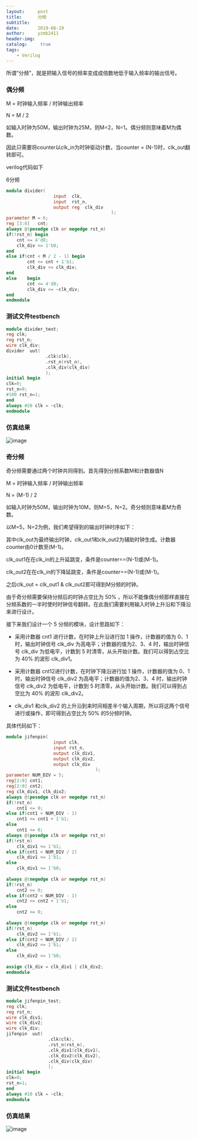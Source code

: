 ```yaml
---
layout:     post
title:      分频
subtitle:   
date:       2019-06-19
author:     yzmb2411
header-img: 
catalog: 	 true
tags:
    - Verilog
---
```


所谓“分频”，就是把输入信号的频率变成成倍数地低于输入频率的输出信号。

### 偶分频 

M = 时钟输入频率 / 时钟输出频率

N = M / 2

如输入时钟为50M，输出时钟为25M，则M=2，N=1。偶分频则意味着M为偶数。

因此只需要将counter以clk_in为时钟驱动计数，当counter = (N-1)时，clk_out翻转即可。

verilog代码如下

6分频

```verilog 
module divider(
	              input	 clk,
	              input	 rst_n,
	              output reg  clk_div
                                        );
parameter M = 6;
reg	[3:0]	cnt;
always @(posedge clk or negedge rst_n)
if(!rst_n) begin
	cnt <= 4'd0;
	clk_div	<= 1'b0;
end
else if(cnt < M / 2 - 1) begin
		cnt <= cnt + 1'b1;
		clk_div	<= clk_div;
end
else	begin
		cnt <= 4'd0;
		clk_div	<= ~clk_div;
end
endmodule
```

### 测试文件testbench

```verilog 
module divider_text;
reg clk;
reg rst_n;
wire clk_div;
divider  uut(
               .clk(clk),
               .rst_n(rst_n),
               .clk_div(clk_div)
               );
initial begin
clk=0;
rst_n=0;
#100 rst_n=1;
end
always #20 clk = ~clk;
endmodule
```

### 仿真结果

![image](https://wx1.sinaimg.cn/mw1024/ab20a024ly1g46mbsf4kvj20ym0a9mxm.jpg)


### 奇分频

奇分频需要通过两个时钟共同得到。首先得到分频系数M和计数器值N

M = 时钟输入频率 / 时钟输出频率

N = (M-1) / 2

如输入时钟为50M，输出时钟为10M，则M=5，N=2。奇分频则意味着M为奇数。

以M=5，N=2为例，我们希望得到的输出时钟时序如下：

其中clk_out为最终输出时钟，clk_out1和clk_out2为辅助时钟生成。计数器counter由0计数至(M-1)。

clk_out1在在clk_in的上升延跳变，条件是counter==(N-1)或(M-1)。

clk_out2在在clk_in的下降延跳变，条件是counter==(N-1)或(M-1)。

之后clk_out = clk_out1 & clk_out2即可得到M分频的时钟。

由于奇分频需要保持分频后的时钟占空比为 50% ，所以不能像偶分频那样直接在分频系数的一半时使时时钟信号翻转。在此我们需要利用输入时钟上升沿和下降沿来进行设计。

接下来我们设计一个 5 分频的模块，设计思路如下：

 - 采用计数器 cnt1 进行计数，在时钟上升沿进行加 1 操作，计数器的值为 0、1 时，输出时钟信号 clk_div 为高电平；计数器的值为2、3、4 时，输出时钟信号 clk_div 为低电平，计数到 5 时清零，从头开始计数。我们可以得到占空比为 40% 的波形 clk_div1。
 
 - 采用计数器 cnt12进行计数，在时钟下降沿进行加 1 操作，计数器的值为 0、1 时，输出时钟信号 clk_div2 为高电平；计数器的值为2、3、4 时，输出时钟信号 clk_div2 为低电平，计数到 5 时清零，从头开始计数。我们可以得到占空比为 40% 的波形 clk_div2。
 
 - clk_div1 和clk_div2 的上升沿到来时间相差半个输入周期，所以将这两个信号进行或操作，即可得到占空比为 50% 的5分频时钟。
 
具体代码如下：

```verilog 
module jifenpin(
                  input	clk,
	              input	rst_n,
	              output clk_div1,
	              output clk_div2,
	              output clk_div					
                                  );
parameter NUM_DIV = 5;	
reg[2:0] cnt1;
reg[2:0] cnt2;
reg	clk_div1, clk_div2;	
always @(posedge clk or negedge rst_n)
if(!rst_n)
	cnt1 <= 0;
else if(cnt1 < NUM_DIV - 1)
	cnt1 <= cnt1 + 1'b1;
else 
	cnt1 <= 0;		
always @(posedge clk or negedge rst_n)
if(!rst_n)
	clk_div1 <= 1'b1;
else if(cnt1 < NUM_DIV / 2) 
	clk_div1 <= 1'b1;
else
	clk_div1 <= 1'b0;
		
always @(negedge clk or negedge rst_n)
if(!rst_n)
	cnt2 <= 0;
else if(cnt2 < NUM_DIV - 1)
	cnt2 <= cnt2 + 1'b1;
else 
	cnt2 <= 0;
		
always @(negedge clk or negedge rst_n)
if(!rst_n)
	clk_div2 <= 1'b1;
else if(cnt2 < NUM_DIV / 2) 
	clk_div2 <= 1'b1;
else
	clk_div2 <= 1'b0;
		
assign clk_div = clk_div1 | clk_div2;
endmodule
```

### 测试文件testbench 

```verilog 
module jifenpin_test;
reg clk;
reg rst_n;
wire clk_div1;
wire clk_div2;
wire clk_div;
jifenpin  uut(
                .clk(clk),
                .rst_n(rst_n),
                .clk_div1(clk_div1),
                .clk_div2(clk_div2),
                .clk_div(clk_div)
                );
initial begin
clk=0;
rst_n=1;
end
always #10 clk = ~clk;
endmodule
```

### 仿真结果

![image](https://wx2.sinaimg.cn/mw1024/ab20a024ly1g46mbsas1rj212c0dpaat.jpg)


